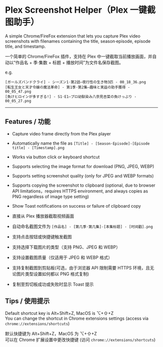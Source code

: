 # Plex Screenshot Helper（Plex 一键截图助手）

A simple Chrome/FireFox extension that lets you capture Plex video screenshots with filenames containing the title, season·episode, episode title, and timestamp.

一个简单的 Chrome/FireFox 插件，支持在 Plex 中一键截取当前播放画面，并自动以“作品名 + 季·集数 + 标题 + 播放时间”为文件名保存截图。

e.g.

```
[ガールズバンドクライ] - シーズン1·第2話—夜行性の生き物3匹 - 00_18_36.png
[転生王女と天才令嬢の魔法革命] - 第1季·第2集—趣味と実益の助手獲得 - 00_05_47.png
[負けヒロインが多すぎる!] - S1·E1—プロ幼馴染み八奈見杏菜の負けっぷり - 00_05_27.png

```

---

## Features / 功能

- Capture video frame directly from the Plex player
- Automatically name the file as `[Title] - [Season·Episode]-[Episode title] - [Timestamp].png`
- Works via button click or keyboard shortcut
- Supports selecting the image format for download (PNG, JPEG, WEBP)
- Supports setting screenshot quality (only for JPEG and WEBP formats)
- Supports copying the screenshot to clipboard (optional, due to browser API limitations，requires HTTPS environment, and always copies as PNG regardless of image type setting)
- Show Toast notifications on success or failure of clipboard copy

- 直接从 Plex 播放器截取视频画面
- 自动命名截图文件为 `[作品名] - [第几季·第几集]-[本集标题] - [时间戳].png`
- 支持点击按钮或快捷键触发截图
- 支持选择下载图片的类型（支持 PNG、JPEG 和 WEBP）
- 支持设置截图质量（仅适用于 JPEG 和 WEBP 格式）
- 支持复制截图到剪贴板(可选，由于浏览器 API 限制需要 HTTPS 环境，且无论图片类型设置如何都以 PNG 格式复制)
- 复制至剪切板成功或失败时显示 Toast 提示

## Tips / 使用提示

Default shortcut key is Alt+Shift+Z, MacOS is ⌥+⇧+Z<br>
You can change the shortcut in Chrome extensions settings (access via `chrome://extensions/shortcuts`)

默认快捷键为 Alt+Shift+Z，MacOS 为 ⌥+⇧+Z<br>
可以在 Chrome 扩展设置中更改快捷键 (访问 `chrome://extensions/shortcuts`)
